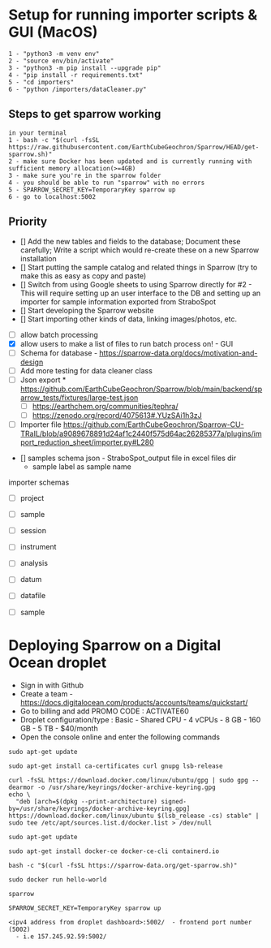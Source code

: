 # Setup for running importer scripts & GUI (MacOS)
```
1 - "python3 -m venv env"
2 - "source env/bin/activate"
3 - "python3 -m pip install --upgrade pip"
4 - "pip install -r requirements.txt" 
5 - "cd importers"
6 - "python /importers/dataCleaner.py"
```

## Steps to get sparrow working
```
in your terminal
1 - bash -c "$(curl -fsSL https://raw.githubusercontent.com/EarthCubeGeochron/Sparrow/HEAD/get-sparrow.sh)"
2 - make sure Docker has been updated and is currently running with sufficient memory allocation(>=4GB)
3 - make sure you're in the sparrow folder
4 - you should be able to run "sparrow" with no errors
5 - SPARROW_SECRET_KEY=TemporaryKey sparrow up
6 - go to localhost:5002
```

## Priority
- [] Add the new tables and fields to the database; Document these carefully; Write a script which would re-create these on a new Sparrow installation
- [] Start putting the sample catalog and related things in Sparrow (try to make this as easy as copy and paste)
- [] Switch from using Google sheets to using Sparrow directly for #2 - This will require setting up an user interface to the DB and setting up an importer for sample information exported from StraboSpot
- [] Start developing the Sparrow website
- [] Start importing other kinds of data, linking images/photos, etc.

- [ ] allow batch processing 
- [x] allow users to make a list of files to run batch process on! - GUI
- [ ] Schema for database  - https://sparrow-data.org/docs/motivation-and-design
- [ ] Add more testing for data cleaner class
- [ ] Json export * https://github.com/EarthCubeGeochron/Sparrow/blob/main/backend/sparrow_tests/fixtures/large-test.json
  - [ ] https://earthchem.org/communities/tephra/
  - [ ] https://zenodo.org/record/4075613#.YUzSAi1h3zJ
- [ ] Importer file https://github.com/EarthCubeGeochron/Sparrow-CU-TRaIL/blob/a9089678891d24af1c2440f575d64ac26285377a/plugins/import_reduction_sheet/importer.py#L280

- [] samples schema json - StraboSpot_output file in excel files dir
  - sample label as sample name

importer schemas
- [ ] project
- [ ] sample
- [ ] session 
- [ ] instrument
- [ ] analysis
- [ ] datum
- [ ] datafile
- [ ] sample


# Deploying Sparrow on a Digital Ocean droplet
- Sign in with Github
- Create a team - https://docs.digitalocean.com/products/accounts/teams/quickstart/
- Go to billing and add PROMO CODE : ACTIVATE60
- Droplet configuration/type : Basic - Shared CPU - 4 vCPUs - 8 GB - 160 GB - 5 TB - $40/month
- Open the console online and enter the following commands

```
sudo apt-get update 

sudo apt-get install ca-certificates curl gnupg lsb-release

curl -fsSL https://download.docker.com/linux/ubuntu/gpg | sudo gpg --dearmor -o /usr/share/keyrings/docker-archive-keyring.gpg
echo \
  "deb [arch=$(dpkg --print-architecture) signed-by=/usr/share/keyrings/docker-archive-keyring.gpg] https://download.docker.com/linux/ubuntu $(lsb_release -cs) stable" | sudo tee /etc/apt/sources.list.d/docker.list > /dev/null

sudo apt-get update

sudo apt-get install docker-ce docker-ce-cli containerd.io

bash -c "$(curl -fsSL https://sparrow-data.org/get-sparrow.sh)"

sudo docker run hello-world

sparrow

SPARROW_SECRET_KEY=TemporaryKey sparrow up

<ipv4 address from droplet dashboard>:5002/  - frontend port number (5002)
  - i.e 157.245.92.59:5002/
```